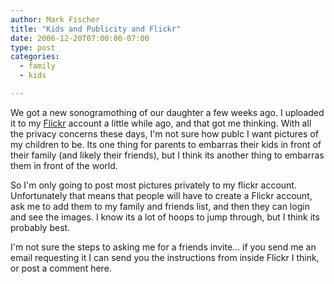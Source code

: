 ```yaml
---
author: Mark Fischer
title: "Kids and Publicity and Flickr"
date: 2006-12-20T07:00:00-07:00
type: post
categories:
  - family
  - kids

---
```


We got a new sonogramothing of our daughter a few weeks ago.  I uploaded it to my [Flickr][1] account a little while ago, and that got me thinking.  With all the privacy concerns these days, I'm not sure how publc I want pictures of my children to be.  Its one thing for parents to embarras their kids in front of their family (and likely their friends), but I think its another thing to embarras them in front of the world.

[1]: http://www.flickr.com/photos/fischco/

<!--more-->

So I'm only going to post most pictures privately to my flickr account.  Unfortunately that means that people will have to create a Flickr account, ask me to add them to my family and friends list, and then they can login and see the images.  I know its a lot of hoops to jump through, but I think its probably best.

I'm not sure the steps to asking me for a friends invite... if you send me an email requesting it I can send you the instructions from inside Flickr I think, or post a comment here.

